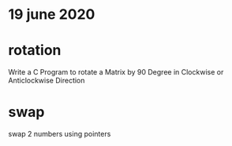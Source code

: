# 19 june 2020

#  rotation
   Write a C Program to rotate a Matrix by 90 Degree in Clockwise or Anticlockwise Direction
   
# swap
   swap 2 numbers using pointers
